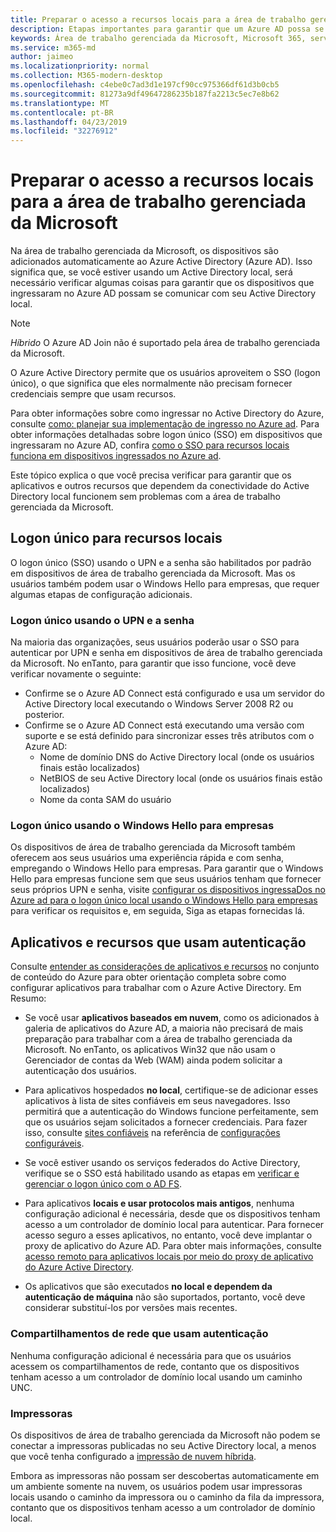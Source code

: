 ```yaml
---
title: Preparar o acesso a recursos locais para a área de trabalho gerenciada da Microsoft
description: Etapas importantes para garantir que um Azure AD possa se comunicar com o AD local para fornecer autenticação
keywords: Área de trabalho gerenciada da Microsoft, Microsoft 365, serviço, documentação
ms.service: m365-md
author: jaimeo
ms.localizationpriority: normal
ms.collection: M365-modern-desktop
ms.openlocfilehash: c4ebe0c7ad3d1e197cf90cc975366df61d3b0cb5
ms.sourcegitcommit: 81273a9df49647286235b187fa2213c5ec7e8b62
ms.translationtype: MT
ms.contentlocale: pt-BR
ms.lasthandoff: 04/23/2019
ms.locfileid: "32276912"
---
```

#  <a name="prepare-on-premises-resources-access-for-microsoft-managed-desktop"></a>Preparar o acesso a recursos locais para a área de trabalho gerenciada da Microsoft

Na área de trabalho gerenciada da Microsoft, os dispositivos são adicionados automaticamente ao Azure Active Directory (Azure AD). Isso significa que, se você estiver usando um Active Directory local, será necessário verificar algumas coisas para garantir que os dispositivos que ingressaram no Azure AD possam se comunicar com seu Active Directory local. 

> [!NOTE]  
> *Híbrido* O Azure AD Join não é suportado pela área de trabalho gerenciada da Microsoft.

O Azure Active Directory permite que os usuários aproveitem o SSO (logon único), o que significa que eles normalmente não precisam fornecer credenciais sempre que usam recursos.

Para obter informações sobre como ingressar no Active Directory do Azure, consulte [como: planejar sua implementação de ingresso no Azure ad](https://docs.microsoft.com/azure/active-directory/devices/azureadjoin-plan). Para obter informações detalhadas sobre logon único (SSO) em dispositivos que ingressaram no Azure AD, confira [como o SSO para recursos locais funciona em dispositivos ingressados no Azure ad](https://docs.microsoft.com/azure/active-directory/devices/azuread-join-sso#how-it-works).


Este tópico explica o que você precisa verificar para garantir que os aplicativos e outros recursos que dependem da conectividade do Active Directory local funcionem sem problemas com a área de trabalho gerenciada da Microsoft.


## <a name="single-sign-on-for-on-premises-resources"></a>Logon único para recursos locais

O logon único (SSO) usando o UPN e a senha são habilitados por padrão em dispositivos de área de trabalho gerenciada da Microsoft. Mas os usuários também podem usar o Windows Hello para empresas, que requer algumas etapas de configuração adicionais. 

### <a name="single-sign-on-by-using-upn-and-password"></a>Logon único usando o UPN e a senha

Na maioria das organizações, seus usuários poderão usar o SSO para autenticar por UPN e senha em dispositivos de área de trabalho gerenciada da Microsoft. No enTanto, para garantir que isso funcione, você deve verificar novamente o seguinte:

- Confirme se o Azure AD Connect está configurado e usa um servidor do Active Directory local executando o Windows Server 2008 R2 ou posterior.
- Confirme se o Azure AD Connect está executando uma versão com suporte e se está definido para sincronizar esses três atributos com o Azure AD: 
    - Nome de domínio DNS do Active Directory local (onde os usuários finais estão localizados)
    - NetBIOS de seu Active Directory local (onde os usuários finais estão localizados)
    - Nome da conta SAM do usuário


### <a name="single-sign-on-by-using-windows-hello-for-business"></a>Logon único usando o Windows Hello para empresas

Os dispositivos de área de trabalho gerenciada da Microsoft também oferecem aos seus usuários uma experiência rápida e com senha, empregando o Windows Hello para empresas. Para garantir que o Windows Hello para empresas funcione sem que seus usuários tenham que fornecer seus próprios UPN e senha, visite [configurar os dispositivos ingressaDos no Azure ad para o logon único local usando o Windows Hello para empresas](https://docs.microsoft.com/windows/security/identity-protection/hello-for-business/hello-hybrid-aadj-sso-base) para verificar os requisitos e, em seguida, Siga as etapas fornecidas lá.


## <a name="apps-and-resources-that-use-authentication"></a>Aplicativos e recursos que usam autenticação

Consulte [entender as considerações de aplicativos e recursos](https://docs.microsoft.com/azure/active-directory/devices/azureadjoin-plan#understand-considerations-for-applications-and-resources) no conjunto de conteúdo do Azure para obter orientação completa sobre como configurar aplicativos para trabalhar com o Azure Active Directory. Em Resumo:


- Se você usar **aplicativos baseados em nuvem**, como os adicionados à galeria de aplicativos do Azure AD, a maioria não precisará de mais preparação para trabalhar com a área de trabalho gerenciada da Microsoft. No enTanto, os aplicativos Win32 que não usam o Gerenciador de contas da Web (WAM) ainda podem solicitar a autenticação dos usuários.

- Para aplicativos hospedados **no local**, certifique-se de adicionar esses aplicativos à lista de sites confiáveis em seus navegadores. Isso permitirá que a autenticação do Windows funcione perfeitamente, sem que os usuários sejam solicitados a fornecer credenciais. Para fazer isso, consulte [sites confiáveis](https://docs.microsoft.com/microsoft-365/managed-desktop/working-with-managed-desktop/config-setting-ref#trusted-sites) na referência de [configurações configuráveis](https://docs.microsoft.com/microsoft-365/managed-desktop/working-with-managed-desktop/config-setting-ref).

- Se você estiver usando os serviços federados do Active Directory, verifique se o SSO está habilitado usando as etapas em [verificar e gerenciar o logon único com o AD FS](https://docs.microsoft.com/previous-versions/azure/azure-services/jj151809(v=azure.100)). 

- Para aplicativos **locais e usar protocolos mais antigos**, nenhuma configuração adicional é necessária, desde que os dispositivos tenham acesso a um controlador de domínio local para autenticar. Para fornecer acesso seguro a esses aplicativos, no entanto, você deve implantar o proxy de aplicativo do Azure AD. Para obter mais informações, consulte [acesso remoto para aplicativos locais por meio do proxy de aplicativo do Azure Active Directory](https://docs.microsoft.com/azure/active-directory/manage-apps/application-proxy).

- Os aplicativos que são executados **no local e dependem da autenticação de máquina** não são suportados, portanto, você deve considerar substituí-los por versões mais recentes.

### <a name="network-shares-that-use-authentication"></a>Compartilhamentos de rede que usam autenticação

Nenhuma configuração adicional é necessária para que os usuários acessem os compartilhamentos de rede, contanto que os dispositivos tenham acesso a um controlador de domínio local usando um caminho UNC.

### <a name="printers"></a>Impressoras

Os dispositivos de área de trabalho gerenciada da Microsoft não podem se conectar a impressoras publicadas no seu Active Directory local, a menos que você tenha configurado a [impressão de nuvem híbrida](https://docs.microsoft.com/windows-server/administration/hybrid-cloud-print/hybrid-cloud-print-deploy).

Embora as impressoras não possam ser descobertas automaticamente em um ambiente somente na nuvem, os usuários podem usar impressoras locais usando o caminho da impressora ou o caminho da fila da impressora, contanto que os dispositivos tenham acesso a um controlador de domínio local.

<!--add fuller material on printers when available-->
